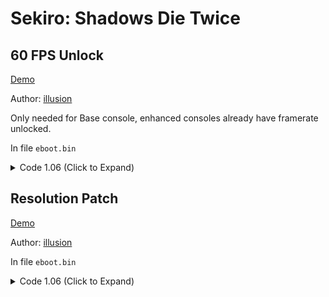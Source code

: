 # Sekiro: Shadows Die Twice

## 60 FPS Unlock

[Demo](https://youtu.be/d8VtX2635-Q)

Author: [illusion](https://github.com/illusion0001)

Only needed for Base console, enhanced consoles already have framerate unlocked.

In file `eboot.bin`

<details>
<summary>Code 1.06 (Click to Expand)</summary>

```
# FlipMode
0x1F6AF27 95

# VFR
# Not applying this will result in double speed.
0x1F6B0C3 48 E9 6B 00 00 00
```

</details>

## Resolution Patch

[Demo](https://youtu.be/d8VtX2635-Q)

Author: [illusion](https://github.com/illusion0001)

In file `eboot.bin`

<details>
<summary>Code 1.06 (Click to Expand)</summary>

```
# Base
# 1920x1080 -> 1280x720
0x3E2DD44 00 05 00 00 D0 02 00 00 

# Neo
# 3200x1800 -> 1920x1080
0x1F643FF 80 07 00 00
0x1F64409 38 04 00 00
```

</details>
